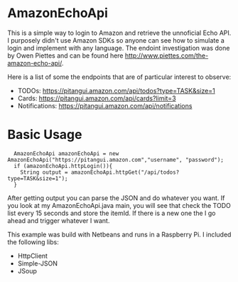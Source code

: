 AmazonEchoApi
=============
This is a simple way to login to Amazon and retrieve the unnoficial Echo API. I purposely didn't use Amazon SDKs so anyone can see how to simulate a login and implement with any language. The endoint investigation was done by Owen Piettes and can be found here http://www.piettes.com/the-amazon-echo-api/.

Here is a list of some the endpoints that are of particular interest to observe:
- TODOs:    https://pitangui.amazon.com/api/todos?type=TASK&size=1
- Cards:    https://pitangui.amazon.com/api/cards?limit=3
- Notifications:  https://pitangui.amazon.com/api/notifications

Basic Usage
=============
```
  AmazonEchoApi amazonEchoApi = new AmazonEchoApi("https://pitangui.amazon.com","username", "password");
  if (amazonEchoApi.httpLogin()){
    String output = amazonEchoApi.httpGet("/api/todos?type=TASK&size=1");
  }
```  
After getting output you can parse the JSON and do whatever you want. If you look at my AmazonEchoApi.java main, you will see that check the TODO list every 15 seconds and store the itemId. If there is a new one the I go ahead and trigger whatever I want.

This example was build with Netbeans and runs in a Raspberry Pi. I included the following libs:
* HttpClient
* Simple-JSON
* JSoup
